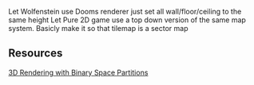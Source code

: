 Let Wolfenstein use Dooms renderer just set all wall/floor/ceiling to the same height
Let Pure 2D game use a top down version of the same map system. Basicly make it so that tilemap is a sector map

## Resources

[3D Rendering with Binary Space Partitions](https://youtu.be/yTRzfKh4Tg0?si=MJBxiJ8OdKHh-C5K)
